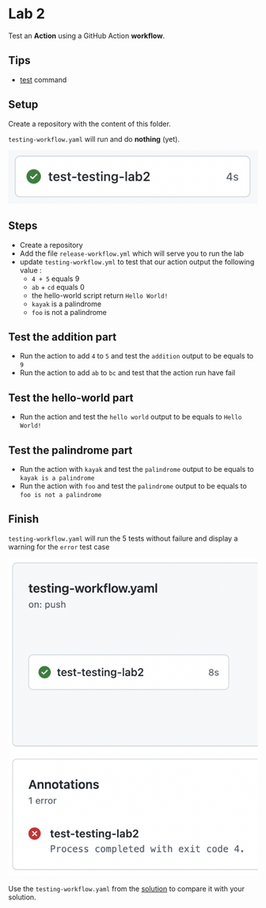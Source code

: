 # Lab 2

Test an **Action** using a GitHub Action **workflow**.

## Tips

- [test](https://www.man-linux-magique.net/man1/test.html) command

## Setup

Create a repository with the content of this folder.

`testing-workflow.yaml` will run and do **nothing** (yet).

![setup result](../assets/images/testing-lab2-setup-result.png)

## Steps

- Create a repository
- Add the file `release-workflow.yml` which will serve you to run the lab
- update `testing-workflow.yml` to test that our action output the following value : 
  - `4 + 5` equals 9 
  - `ab` + `cd` equals 0
  - the hello-world script return `Hello World!`
  - `kayak` is a palindrome 
  - `foo` is not a palindrome 

## Test the addition part

- Run the action to add `4` to `5` and test the `addition` output to be equals to `9`
- Run the action to add `ab` to `bc` and test that the action run have fail

## Test the hello-world part

- Run the action and test the `hello world` output to be equals to `Hello World!`

## Test the palindrome part

- Run the action with `kayak` and test the `palindrome` output to be equals to `kayak is a palindrome`
- Run the action with `foo` and test the `palindrome` output to be equals to `foo is not a palindrome`

## Finish

`testing-workflow.yaml` will run the 5 tests without failure and display a warning for the `error` test case

![finish result](../assets/images/testing-lab2-finish-result.png)

Use the `testing-workflow.yaml` from the [solution](https://github.com/sfeir-open-source/sfeir-school-github-action-dev/tree/main/steps/30-testing-lab2-action-workflow-testing-solution) to compare it with your solution.
